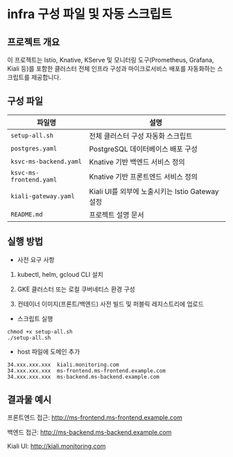 # infra 구성 파일 및 자동 스크립트
## 프로젝트 개요

이 프로젝트는 Istio, Knative, KServe 및 모니터링 도구(Prometheus, Grafana, Kiali 등)를 포함한 클러스터 전체 인프라 구성과 마이크로서비스 배포를 자동화하는 스크립트를 제공합니다.

## 구성 파일 

| 파일명                     | 설명                              |
| ----------------------- | ------------------------------------ |
| `setup-all.sh`          | 전체 클러스터 구성 자동화 스크립트                  |
| `postgres.yaml`         | PostgreSQL 데이터베이스 배포 구성              |
| `ksvc-ms-backend.yaml`  | Knative 기반 백엔드 서비스 정의                |
| `ksvc-ms-frontend.yaml` | Knative 기반 프론트엔드 서비스 정의              |
| `kiali-gateway.yaml`    | Kiali UI를 외부에 노출시키는 Istio Gateway 설정 |
| `README.md`             | 프로젝트 설명 문서                           |

## 실행 방법

- 사전 요구 사항

1. kubectl, helm, gcloud CLI 설치

2. GKE 클러스터 또는 로컬 쿠버네티스 환경 구성

3. 컨테이너 이미지(프론트/백엔드) 사전 빌드 및 퍼블릭 레지스트리에 업로드

- 스크립트 실행
```
chmod +x setup-all.sh
./setup-all.sh
```
- host 파일에 도메인 추가
```
34.xxx.xxx.xxx  kiali.monitoring.com
34.xxx.xxx.xxx  ms-frontend.ms-frontend.example.com
34.xxx.xxx.xxx  ms-backend.ms-backend.example.com
```

## 결과물 예시

프론트엔드 접근: http://ms-frontend.ms-frontend.example.com

백엔드 접근: http://ms-backend.ms-backend.example.com

Kiali UI: http://kiali.monitoring.com

